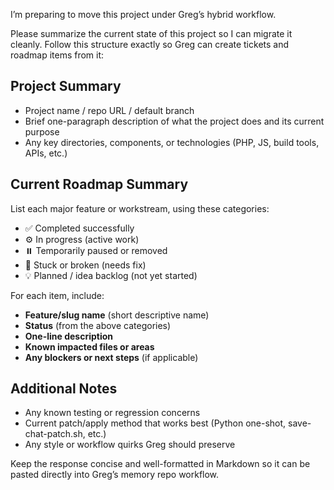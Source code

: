 I’m preparing to move this project under Greg’s hybrid workflow.

Please summarize the current state of this project so I can migrate it cleanly.
Follow this structure exactly so Greg can create tickets and roadmap items from it:

## Project Summary
- Project name / repo URL / default branch
- Brief one-paragraph description of what the project does and its current purpose
- Any key directories, components, or technologies (PHP, JS, build tools, APIs, etc.)

## Current Roadmap Summary
List each major feature or workstream, using these categories:
- ✅ Completed successfully
- ⚙️ In progress (active work)
- ⏸️ Temporarily paused or removed
- 🧩 Stuck or broken (needs fix)
- 💡 Planned / idea backlog (not yet started)

For each item, include:
- **Feature/slug name** (short descriptive name)
- **Status** (from the above categories)
- **One-line description**
- **Known impacted files or areas**
- **Any blockers or next steps** (if applicable)

## Additional Notes
- Any known testing or regression concerns
- Current patch/apply method that works best (Python one-shot, save-chat-patch.sh, etc.)
- Any style or workflow quirks Greg should preserve

Keep the response concise and well-formatted in Markdown so it can be pasted directly into Greg’s memory repo workflow.
